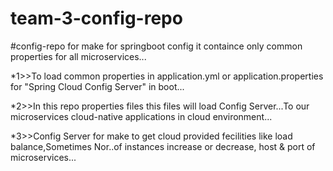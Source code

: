 # team-3-config-repo
#config-repo for make for springboot config it containce only common properties for all microservices...

*1>>To load common properties in application.yml or application.properties for "Spring Cloud Config Server" in boot...

*2>>In this repo properties files this files will load  Config Server...To our microservices cloud-native applications in cloud environment...

*3>>Config Server for make to get cloud provided fecilities like load balance,Sometimes Nor..of instances increase or decrease, host & port of microservices...




